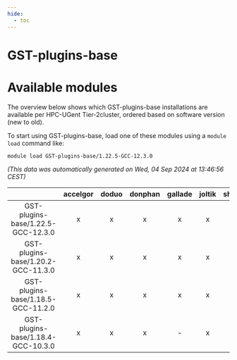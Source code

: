 ```yaml
---
hide:
  - toc
---
```


GST-plugins-base
================

# Available modules


The overview below shows which GST-plugins-base installations are available per HPC-UGent Tier-2cluster, ordered based on software version (new to old).

To start using GST-plugins-base, load one of these modules using a `module load` command like:

```shell
module load GST-plugins-base/1.22.5-GCC-12.3.0
```

*(This data was automatically generated on Wed, 04 Sep 2024 at 13:46:56 CEST)*  

| |accelgor|doduo|donphan|gallade|joltik|shinx|skitty|
| :---: | :---: | :---: | :---: | :---: | :---: | :---: | :---: |
|GST-plugins-base/1.22.5-GCC-12.3.0|x|x|x|x|x|x|x|
|GST-plugins-base/1.20.2-GCC-11.3.0|x|x|x|x|x|-|x|
|GST-plugins-base/1.18.5-GCC-11.2.0|x|x|x|x|x|-|x|
|GST-plugins-base/1.18.4-GCC-10.3.0|x|x|x|-|x|-|x|
